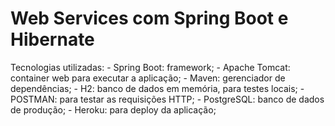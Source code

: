 # Web Services com Spring Boot e Hibernate

Tecnologias utilizadas:
	- Spring Boot: framework;
	- Apache Tomcat: container web para executar a aplicação;
	- Maven: gerenciador de dependências;
	- H2: banco de dados em memória, para testes locais;
	- POSTMAN: para testar as requisições HTTP;
	- PostgreSQL: banco de dados de produção;
	- Heroku: para deploy da aplicação;

